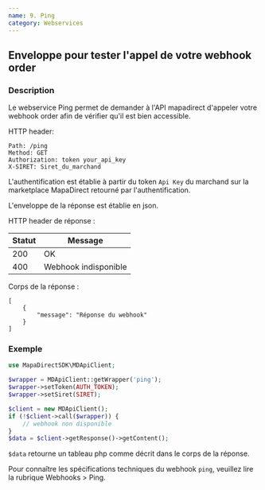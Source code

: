 ```yaml
---
name: 9. Ping
category: Webservices
---
```



## Enveloppe pour tester l'appel de votre webhook order ##


### Description ###

Le webservice Ping permet de demander à l'API mapadirect d'appeler votre webhook order afin de vérifier qu'il est bien accessible.

HTTP header:

```
Path: /ping
Method: GET
Authorization: token your_api_key
X-SIRET: Siret_du_marchand
```

L'authentification est établie à partir du token `Api Key` du marchand sur la marketplace MapaDirect retourné par l'authentification.

L'enveloppe de la réponse est établie en json.

HTTP header de réponse :

| Statut | Message |
| ------ | ------ |
| 200 | OK |
| 400 | Webhook indisponible |

Corps de la réponse :

```application/json
[
    {
        "message": "Réponse du webhook"
    }
]
```



### Exemple ###

```php
use MapaDirectSDK\MDApiClient;

$wrapper = MDApiClient::getWrapper('ping');
$wrapper->setToken(AUTH_TOKEN);
$wrapper->setSiret(SIRET);

$client = new MDApiClient();
if (!$client->call($wrapper)) {
    // webhook non disponible
}
$data = $client->getResponse()->getContent();
```

`$data` retourne un tableau php comme décrit dans le corps de la réponse.

Pour connaître les spécifications techniques du webhook `ping`, veuillez lire la rubrique Webhooks > Ping.
